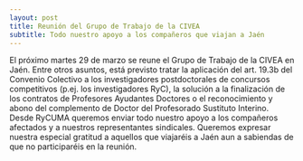 ```yaml
---
layout: post
title: Reunión del Grupo de Trabajo de la CIVEA
subtitle: Todo nuestro apoyo a los compañeros que viajan a Jaén
---
```


El próximo martes 29 de marzo se reune el Grupo de Trabajo de la CIVEA en Jaén. Entre otros asuntos, está previsto tratar la aplicación del art. 19.3b del Convenio Colectivo a los investigadores postdoctorales de concursos competitivos (p.ej. los investigadores RyC), la solución a la finalización de los contratos de Profesores Ayudantes Doctores o el reconocimiento y abono del complemento de Doctor del Profesorado Sustituto Interino.  
Desde RyCUMA queremos enviar todo nuestro apoyo a los compañeros afectados y a nuestros representantes sindicales. Queremos expresar nuestra especial gratitud a aquellos que viajaréis a Jaén aun a sabiendas de que no participaréis en la reunión.
